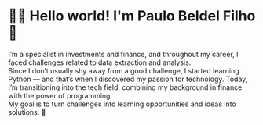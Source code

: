 # 👩‍💻 Hello world! I'm Paulo Beldel Filho 👋 

I’m a specialist in investments and finance, and throughout my career, I faced challenges related to data extraction and analysis.   
Since I don’t usually shy away from a good challenge, I started learning Python — and that’s when I discovered my passion for technology.
Today, I’m transitioning into the tech field, combining my background in finance with the power of programming.  
My goal is to turn challenges into learning opportunities and ideas into solutions. 🚀


<!--
**paulobeldel/paulobeldel** is a ✨ _special_ ✨ repository because its `README.md` (this file) appears on your GitHub profile.

Here are some ideas to get you started:

- 🔭 I’m currently working on ...
- 🌱 I’m currently learning ...
- 👯 I’m looking to collaborate on ...
- 🤔 I’m looking for help with ...
- 💬 Ask me about ...
- 📫 How to reach me: ...
- 😄 Pronouns: ...
- ⚡ Fun fact: ...
-->
